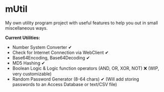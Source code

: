 # mUtil
 My own utility program project with useful features to help you out in small miscellaneous ways.

**Current Utilities:**
+ Number System Converter ✔
+ Check for Internet Connection via WebClient ✔
+ Base64Encoding, Base64Decoding ✔
+ MD5 Hashing ✔
+ Boolean Logic & Logic function operators (AND, OR, XOR, NOT) ❌ (WIP, very customizable)
+ Random Password Generator (8-64 chars) ✔ (Will add storing passwords to an Access Database or text/CSV file)
